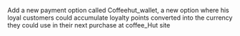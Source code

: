 Add a new payment option called Coffeehut_wallet, a new option where his loyal customers could accumulate loyalty points converted into the currency they could use in their next purchase at coffee_Hut site